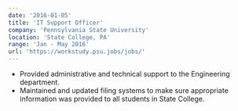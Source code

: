 ```yaml
---
date: '2016-01-05'
title: 'IT Support Officer'
company: 'Pennsylvania State University'
location: 'State College, PA'
range: 'Jan - May 2016'
url: 'https://workstudy.psu.jobs/jobs/'
---
```


- Provided administrative and technical support to the Engineering department.
- Maintained and updated filing systems to make sure appropriate information was provided to all students in State College.
